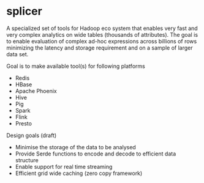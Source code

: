 # splicer
A specialized set of tools for Hadoop eco system that enables very fast and very complex analytics on wide tables (thousands of attributes). The goal is to enable evaluation of complex ad-hoc expressions across billions of rows minimizing the latency and storage requirement and on a sample of larger data set. 

Goal is to make available tool(s) for following platforms

* Redis
* HBase
* Apache Phoenix
* Hive
* Pig
* Spark
* Flink
* Presto

Design goals (draft)
* Minimise the storage of the data to be analysed 
* Provide Serde functions to encode and decode to efficient data structure
* Enable support for real time streaming
* Efficient grid wide caching (zero copy framework)
